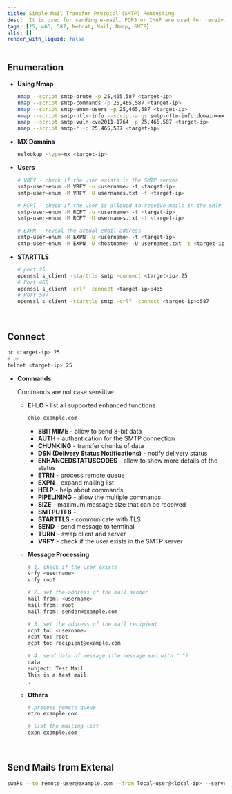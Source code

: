 ```yaml
---
title: Simple Mail Transfer Protocol (SMTP) Pentesting
desc:  It is used for sending e-mail. POP3 or IMAP are used for receiving e-mail. Default port 25 (SMTP), 465 (SMTPS), 587 (SMTPS).
tags: [25, 465, 587, Netcat, Mail, Nmap, SMTP]
alts: []
render_with_liquid: false
---
```


## Enumeration

- **Using Nmap**

    ```sh
    nmap --script smtp-brute -p 25,465,587 <target-ip>
    nmap --script smtp-commands -p 25,465,587 <target-ip>
    nmap --script smtp-enum-users -p 25,465,587 <target-ip>
    nmap --script smtp-ntlm-info --script-args smtp-ntlm-info.domain=example.com -p 25,465,587 <target-ip>
    nmap --script smtp-vuln-cve2011-1764 -p 25,465,587 <target-ip>
    nmap --script smtp-* -p 25,465,587 <target-ip>
    ```

- **MX Domains**

    ```sh
    nslookup -type=mx <target-ip>
    ```

- **Users**

    ```sh
    # VRFY - check if the user exists in the SMTP server
    smtp-user-enum -M VRFY -u <username> -t <target-ip>
    smtp-user-enum -M VRFY -U usernames.txt -t <target-ip>

    # RCPT - check if the user is allowed to receive mails in the SMTP server
    smtp-user-enum -M RCPT -u <username> -t <target-ip>
    smtp-user-enum -M RCPT -U usernames.txt -t <target-ip>

    # EXPN - reveal the actual email address
    smtp-user-enum -M EXPN -u <username> -t <target-ip>
    smtp-user-enum -M EXPN -D <hostname> -U usernames.txt -t <target-ip>
    ```

- **STARTTLS**

    ```sh
    # port 25
    openssl s_client -starttls smtp -connect <target-ip>:25
    # Port 465
    openssl s_client -crlf -connect <target-ip>:465
    # Port 587
    openssl s_client -starttls smtp -crlf -connect <target-ip>:587
    ```

<br />

## Connect

```sh
nc <target-ip> 25
# or
telnet <target-ip> 25
```

- **Commands**

    Commands are not case sensitive.

    - **EHLO** - list all supported enhanced functions

        ```sh
        ehlo example.com
        ```

        - **8BITMIME** - allow to send 8-bit data
        - **AUTH** - authentication for the SMTP connection
        - **CHUNKING** - transfer chunks of data
        - **DSN (Delivery Status Notifications)** - notify delivery status
        - **ENHANCEDSTATUSCODES** - allow to show more details of the status
        - **ETRN** - process remote queue
        - **EXPN** - expand mailing list
        - **HELP** - help about commands
        - **PIPELINING** - allow the multiple commands
        - **SIZE** - maximum message size that can be received
        - **SMTPUTF8** -
        - **STARTTLS** - communicate with TLS
        - **SEND** - send message to terminal
        - **TURN** - swap client and server
        - **VRFY** - check if the user exists in the SMTP server

    - **Message Processing**

        ```sh
        # 1. check if the user exists
        vrfy <username>
        vrfy root

        # 2. set the address of the mail sender
        mail from: <username>
        mail from: root
        mail from: sender@example.com

        # 3. set the address of the mail recipient
        rcpt to: <username>
        rcpt to: root
        rcpt to: recipient@example.com

        # 4. send data of message (the message end with ".")
        data
        subject: Test Mail
        This is a test mail.
        .
        ```

    - **Others**

        ```sh
        # process remote queue
        etrn example.com

        # list the mailing list
        expn example.com
        ```

<br />

## Send Mails from Extenal

```sh
swaks --to remote-user@example.com --from local-user@<local-ip> --server mail.example.com --body "hello"
```